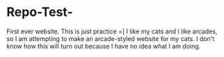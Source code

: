# Repo-Test-
First ever website. This is just practice =] I like my cats and I like arcades, so I am attempting to make an arcade-styled website for my cats. I don't know how this will turn out because I have no idea what I am doing. 
